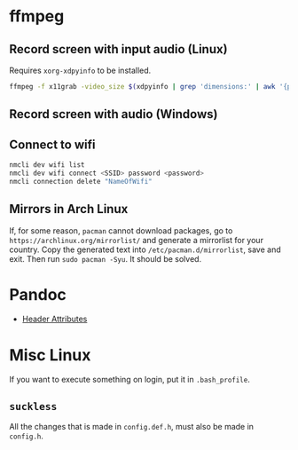 # ffmpeg

## Record screen with input audio (Linux)

Requires `xorg-xdpyinfo` to be installed.

```bash
ffmpeg -f x11grab -video_size $(xdpyinfo | grep 'dimensions:' | awk '{print $2;}') -i :0.0 -f alsa -i default -c:v libx264 -preset ultrafast -c:a aac -b:a 128k recorded_at-"`date +'%Y-%m-%d %H:%M:%S'`".mp4`
```

## Record screen with audio (Windows)


## Connect to wifi

```Bash
nmcli dev wifi list
nmcli dev wifi connect <SSID> password <password>
nmcli connection delete "NameOfWifi"
```

## Mirrors in Arch Linux

If, for some reason, `pacman` cannot download packages, go to `https://archlinux.org/mirrorlist/` and generate a mirrorlist
for your country. Copy the generated text into `/etc/pacman.d/mirrorlist`, save and exit. Then run `sudo pacman -Syu`.
It should be solved.

# Pandoc

- [Header Attributes](https://pandoc.org/MANUAL.html#extension-header_attributes)

# Misc Linux

If you want to execute something on login, put it in `.bash_profile`.

## `suckless`

All the changes that is made in `config.def.h`, must also be made in `config.h`.
